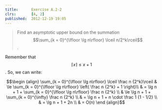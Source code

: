 ```yaml
---
title:      Exercise A.2-2
clrs:       [A, 2]
published:  2012-12-19 19:05
---
```


>Find an asymptotic upper bound on the summation $$\sum_{k = 0}^{\lfloor \lg n\rfloor} \lceil n/2^k\rceil$$.

Remember that $$\lceil x \rceil \le x + 1$$.
So, we can write:

$$\begin {align}
\sum_{k = 0}^{\lfloor \lg n\rfloor} \lceil \frac n {2^k}\rceil
& \le \sum_{k = 0}^{\lfloor \lg n\rfloor} \left( \frac n {2^k} + 1 \right)\\
& = \lg n + 1 + \sum_{k = 0}^{\lfloor \lg n\rfloor} \frac n {2^k} \\
& \le \lg n + 1 + \sum_{k = 0}^{\infty} \frac n {2^k} \\
& = \lg n + 1 + n \cdot \frac 1 {1 - 1/2} \\
& = \lg n + 1 + 2n \\
& = O(n)
\end {align}$$
